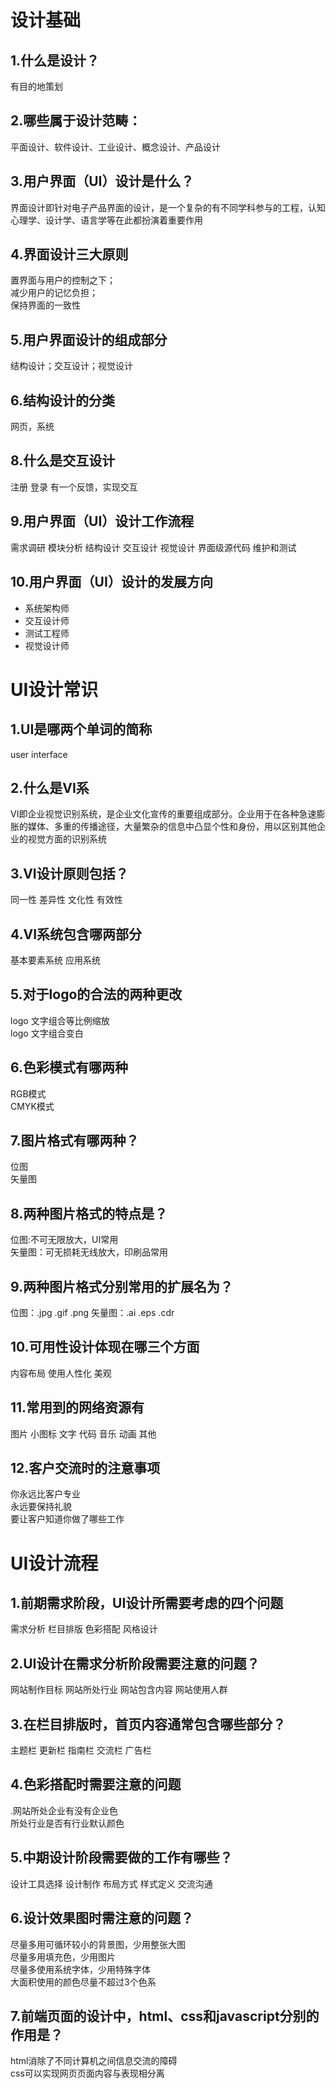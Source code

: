 # 设计基础
## 1.什么是设计？  
有目的地策划  
## 2.哪些属于设计范畴：  
平面设计、软件设计、工业设计、概念设计、产品设计  
## 3.用户界面（UI）设计是什么？  
界面设计即针对电子产品界面的设计，是一个复杂的有不同学科参与的工程，认知心理学、设计学、语言学等在此都扮演着重要作用  
## 4.界面设计三大原则  
置界面与用户的控制之下；  
减少用户的记忆负担；  
保持界面的一致性  
## 5.用户界面设计的组成部分  
结构设计；交互设计；视觉设计  
## 6.结构设计的分类 
网页，系统  
## 8.什么是交互设计  
注册 登录  有一个反馈，实现交互 
## 9.用户界面（UI）设计工作流程  
需求调研 模块分析 结构设计 交互设计 视觉设计 界面级源代码 维护和测试
## 10.用户界面（UI）设计的发展方向  
- 系统架构师 
- 交互设计师 
- 测试工程师 
- 视觉设计师
# UI设计常识
## 1.UI是哪两个单词的简称
user interface
## 2.什么是VI系
VI即企业视觉识别系统，是企业文化宣传的重要组成部分。企业用于在各种急速膨胀的媒体、多重的传播途径，大量繁杂的信息中凸显个性和身份，用以区别其他企业的视觉方面的识别系统
## 3.VI设计原则包括？
同一性 差异性 文化性 有效性
## 4.VI系统包含哪两部分
基本要素系统 应用系统
## 5.对于logo的合法的两种更改
logo 文字组合等比例缩放  
logo 文字组合变白
## 6.色彩模式有哪两种
RGB模式   
CMYK模式
## 7.图片格式有哪两种？
位图  
矢量图
## 8.两种图片格式的特点是？
位图:不可无限放大，UI常用  
 矢量图：可无损耗无线放大，印刷品常用
## 9.两种图片格式分别常用的扩展名为？
位图：.jpg .gif .png
矢量图：.ai  .eps .cdr
## 10.可用性设计体现在哪三个方面
内容布局  使用人性化  美观
## 11.常用到的网络资源有
图片 小图标 文字 代码 音乐 动画 其他
## 12.客户交流时的注意事项
你永远比客户专业  
永远要保持礼貌   
要让客户知道你做了哪些工作
# UI设计流程
## 1.前期需求阶段，UI设计所需要考虑的四个问题
需求分析 栏目排版 色彩搭配 风格设计
## 2.UI设计在需求分析阶段需要注意的问题？
网站制作目标 网站所处行业 网站包含内容 网站使用人群
## 3.在栏目排版时，首页内容通常包含哪些部分？
主题栏 更新栏 指南栏 交流栏 广告栏
## 4.色彩搭配时需要注意的问题
.网站所处企业有没有企业色  
 所处行业是否有行业默认颜色
## 5.中期设计阶段需要做的工作有哪些？
设计工具选择 设计制作 布局方式 样式定义 交流沟通
## 6.设计效果图时需注意的问题？
尽量多用可循环较小的背景图，少用整张大图  
尽量多用填充色，少用图片  
尽量多使用系统字体，少用特殊字体  
大面积使用的颜色尽量不超过3个色系
## 7.前端页面的设计中，html、css和javascript分别的作用是？
html消除了不同计算机之间信息交流的障碍  
css可以实现网页页面内容与表现相分离
  
